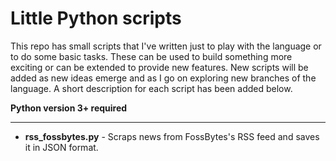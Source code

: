 # Little Python scripts

This repo has small scripts that I've written just to play with the language or to do some basic tasks. These can be used to build something more exciting or can be extended to provide new features. New scripts will be added as new ideas emerge and as I go on exploring new branches of the language. A short description for each script has been added below.

**Python version 3+ required**

<hr>

* **rss_fossbytes.py** - Scraps news from FossBytes's RSS feed and saves it in JSON format.

